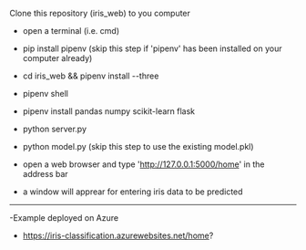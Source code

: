Clone this repository (iris_web) to you computer

- open a terminal (i.e. cmd)

- pip install pipenv (skip this step if 'pipenv' has been installed on your computer already)

- cd iris_web && pipenv install --three 

- pipenv shell

- pipenv install pandas numpy scikit-learn flask

- python server.py

- python model.py (skip this step to use the existing model.pkl)

- open a web browser and type 'http://127.0.0.1:5000/home' in the address bar

- a window will apprear for entering iris data to be predicted

--------------------------------------------------------------------------------------------------
-Example deployed on Azure
- https://iris-classification.azurewebsites.net/home?
